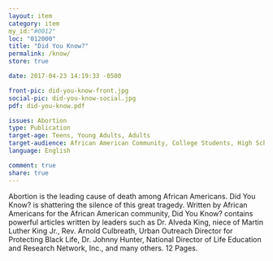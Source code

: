 ```yaml
---
layout: item
category: item
my_id:"#0012"
loc: "012000"
title: "Did You Know?"
permalink: /know/
store: true

date: 2017-04-23 14:19:33 -0500

front-pic: did-you-know-front.jpg
social-pic: did-you-know-social.jpg
pdf: did-you-know.pdf

issues: Abortion
type: Publication
target-age: Teens, Young Adults, Adults
target-audience: African American Community, College Students, High School Students, Pregnancy Resource Center, Pro-life Organizations, Sidewalk Counselors
language: English

comment: true
share: true
---
```

Abortion is the leading cause of death among African Americans. Did You Know? is shattering the silence of this great tragedy. Written by African Americans for the African American community, Did You Know? contains powerful articles written by leaders such as Dr. Alveda King, niece of Martin Luther King Jr., Rev. Arnold Culbreath, Urban Outreach Director for Protecting Black Life, Dr. Johnny Hunter, National Director of Life Education and Research Network, Inc., and many others. 12 Pages.